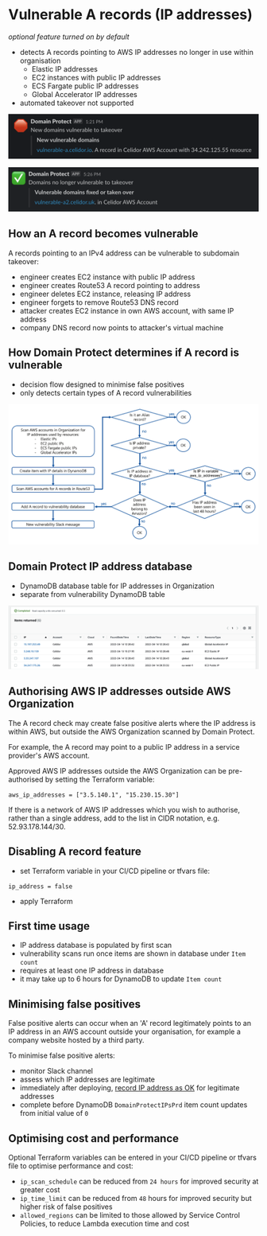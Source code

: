 # Vulnerable A records (IP addresses)
*optional feature turned on by default*

* detects A records pointing to AWS IP addresses no longer in use within organisation
  * Elastic IP addresses
  * EC2 instances with public IP addresses
  * ECS Fargate public IP addresses
  * Global Accelerator IP addresses
* automated takeover not supported

![Alt text](assets/images/a-record-vulnerable.png?raw=true "Vulnerable A Record")

![Alt text](assets/images/a-record-fixed.png?raw=true "Fixed A Record")

## How an A record becomes vulnerable
A records pointing to an IPv4 address can be vulnerable to subdomain takeover:

* engineer creates EC2 instance with public IP address
* engineer creates Route53 A record pointing to address
* engineer deletes EC2 instance, releasing IP address
* engineer forgets to remove Route53 DNS record
* attacker creates EC2 instance in own AWS account, with same IP address
* company DNS record now points to attacker's virtual machine

## How Domain Protect determines if A record is vulnerable
* decision flow designed to minimise false positives
* only detects certain types of A record vulnerabilities

![Alt text](assets/images/a-record-decision-tree.png?raw=true "A Record decision tree")

## Domain Protect IP address database
* DynamoDB database table for IP addresses in Organization
* separate from vulnerability DynamoDB table

![Alt text](assets/images/ip-database.png?raw=true "IP Address database")

## Authorising AWS IP addresses outside AWS Organization
The A record check may create false positive alerts where the IP address is within AWS, but outside the AWS Organization scanned by Domain Protect.

For example, the A record may point to a public IP address in a service provider's AWS account.

Approved AWS IP addresses outside the AWS Organization can be pre-authorised by setting the Terraform variable:

```
aws_ip_addresses = ["3.5.140.1", "15.230.15.30"]
```

If there is a network of AWS IP addresses which you wish to authorise, rather than a single address, add to the list in CIDR notation, e.g. 52.93.178.144/30.

## Disabling A record feature
* set Terraform variable in your CI/CD pipeline or tfvars file:
```
ip_address = false
```
* apply Terraform

## First time usage
* IP address database is populated by first scan
* vulnerability scans run once items are shown in database under `Item count`
* requires at least one IP address in database
* it may take up to 6 hours for DynamoDB to update `Item count`

## Minimising false positives
False positive alerts can occur when an 'A' record legitimately points
to an IP address in an AWS account outside your organisation,
for example a company website hosted by a third party.

To minimise false positive alerts:

* monitor Slack channel
* assess which IP addresses are legitimate
* immediately after deploying, [record IP address as OK](#record-ip-address-as-ok) for legitimate addresses
* complete before DynamoDB `DomainProtectIPsPrd` item count updates from initial value of `0`

## Optimising cost and performance
Optional Terraform variables can be entered in your CI/CD pipeline or tfvars file to optimise performance and cost:

* `ip_scan_schedule` can be reduced from `24 hours` for improved security at greater cost
* `ip_time_limit` can be reduced from `48` hours for improved security but higher risk of false positives
* `allowed_regions` can be limited to those allowed by Service Control Policies, to reduce Lambda execution time and cost
